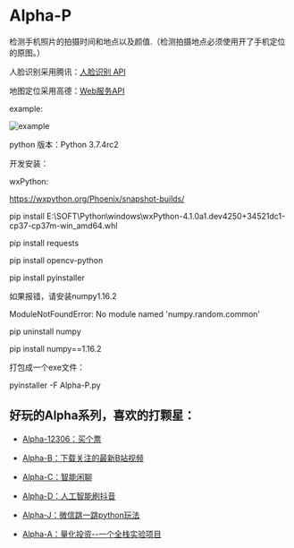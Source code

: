 # Alpha-P
检测手机照片的拍摄时间和地点以及颜值.（检测拍摄地点必须使用开了手机定位的原图。）

人脸识别采用腾讯：[人脸识别 API](http://ai.qq.com/)

地图定位采用高德：[Web服务API](https://lbs.amap.com/api/webservice/summary/)

example:

![example](https://github.com/kinghows/pic_check/edit/master/optimized.jpg)

python 版本：Python 3.7.4rc2

开发安装：

wxPython:

https://wxpython.org/Phoenix/snapshot-builds/

pip install E:\SOFT\Python\windows\wxPython-4.1.0a1.dev4250+34521dc1-cp37-cp37m-win_amd64.whl

pip install requests

pip install opencv-python

pip install pyinstaller

如果报错，请安装numpy1.16.2

ModuleNotFoundError: No module named 'numpy.random.common'

pip uninstall numpy

pip install numpy==1.16.2

打包成一个exe文件：

pyinstaller -F Alpha-P.py

## 好玩的Alpha系列，喜欢的打颗星：

- [Alpha-12306：买个票](https://github.com/kinghows/Alpha-12306)

- [Alpha-B：下载关注的最新B站视频](https://github.com/kinghows/Alpha-B)

- [Alpha-C：智能闲聊](https://github.com/kinghows/Alpha-C)

- [Alpha-D：人工智能刷抖音](https://github.com/kinghows/Alpha-D)

- [Alpha-J：微信跳一跳python玩法](https://github.com/kinghows/Alpha-J)

- [Alpha-A：量化投资--一个全栈实验项目](https://github.com/kinghows/Alpha-A)
